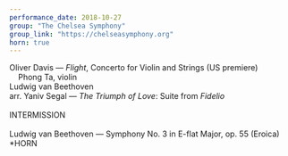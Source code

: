 ```yaml
---
performance_date: 2018-10-27
group: "The Chelsea Symphony"
group_link: "https://chelseasymphony.org"
horn: true
---
```

Oliver Davis — _Flight_, Concerto for Violin and Strings (US premiere)<br/>
&nbsp;&nbsp;&nbsp;&nbsp;Phong Ta, violin<br/>
Ludwig van Beethoven<br/>
arr. Yaniv Segal — _The Triumph of Love_: Suite from _Fidelio_<br/>
<br/>
INTERMISSION<br/>
<br/>
Ludwig van Beethoven — Symphony No. 3 in E-flat Major, op. 55 (Eroica)<br/>
*HORN

